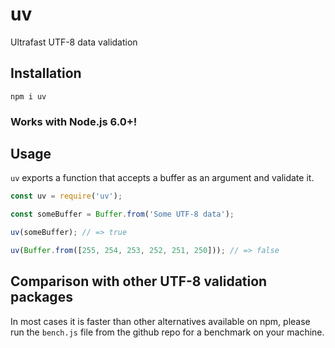 # uv
Ultrafast UTF-8 data validation

## Installation

`npm i uv`

### Works with Node.js 6.0+!

## Usage

`uv` exports a function that accepts a buffer as an argument and validate it.

```js
const uv = require('uv');

const someBuffer = Buffer.from('Some UTF-8 data');

uv(someBuffer); // => true

uv(Buffer.from([255, 254, 253, 252, 251, 250])); // => false
```

## Comparison with other UTF-8 validation packages

In most cases it is faster than other alternatives available on npm, please
run the `bench.js` file from the github repo for a benchmark on your machine.
